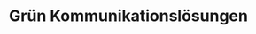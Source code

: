---
title: "Grün Kommunikationslösungen"
url: /rosental-an-der-kainach/gruen-kommunikationsloesungen/
shop: Handy
---